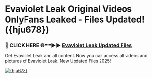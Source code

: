 # Evaviolet Leak Original Videos 0nlyFans Leaked - Files Updated! ({hju678})

<h3>🔴 CLICK HERE 🌐==►► <a href="https://tinyurl.com/3ytaskbp" rel="nofollow">Evaviolet Leak Updated Files</a></h3>

Get Evaviolet Leak and all content. Now you can access all videos and pictures of Evaviolet Leak. New Updated Files 2025!

[![{hju678}](https://i.imgur.com/vBTAXPR.gif)](https://tinyurl.com/3ytaskbp)